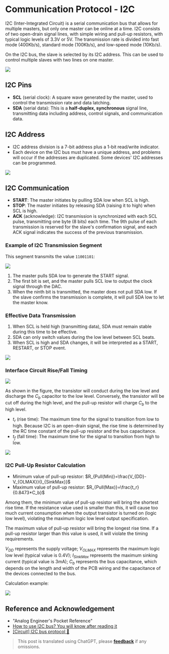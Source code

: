 # Communication Protocol - I2C

I2C (Inter-Integrated Circuit) is a serial communication bus that allows for multiple masters, but only one master can be online at a time. I2C consists of two open-drain signal lines, with simple wiring and pull-up resistors, with typical logic levels of 3.3V or 5V. The transmission rate is divided into fast mode (400Kb/s), standard mode (100Kb/s), and low-speed mode (10Kb/s).

On the I2C bus, the slave is selected by its I2C address. This can be used to control multiple slaves with two lines on one master.

![](https://wiki-media-1253965369.cos.ap-guangzhou.myqcloud.com/img/20211026174634.png)

## I2C Pins

- **SCL** (serial clock): A square wave generated by the master, used to control the transmission rate and data latching.
- **SDA** (serial data): This is a **half-duplex, synchronous** signal line, transmitting data including address, control signals, and communication data.

## I2C Address

- I2C address division is a 7-bit address plus a 1-bit read/write indicator.
- Each device on the I2C bus must have a unique address, and problems will occur if the addresses are duplicated. Some devices' I2C addresses can be programmed.

![](https://wiki-media-1253965369.cos.ap-guangzhou.myqcloud.com/img/20211027112717.png)

## I2C Communication

- **START**: The master initiates by pulling SDA low when SCL is high.
- **STOP**: The master initiates by releasing SDA (raising it to high) when SCL is high.
- **ACK** (acknowledge): I2C transmission is synchronized with each SCL pulse, transmitting one byte (8 bits) each time. The 9th pulse of each transmission is reserved for the slave's confirmation signal, and each ACK signal indicates the success of the previous transmission.

### Example of I2C Transmission Segment

This segment transmits the value `11001101`:

![](https://wiki-media-1253965369.cos.ap-guangzhou.myqcloud.com/img/20211104172952.png)

1. The master pulls SDA low to generate the START signal.
2. The first bit is set, and the master pulls SCL low to output the clock signal through the DAC.
3. When the ninth bit is transmitted, the master does not pull SDA low. If the slave confirms the transmission is complete, it will pull SDA low to let the master know.

### Effective Data Transmission

1. When SCL is held high (transmitting data), SDA must remain stable during this time to be effective.
2. SDA can only switch values during the low level between SCL beats.
3. When SCL is high and SDA changes, it will be interpreted as a START, RESTART, or STOP event.

![](https://wiki-media-1253965369.cos.ap-guangzhou.myqcloud.com/img/20211105172139.png)

### Interface Circuit Rise/Fall Timing

![](https://wiki-media-1253965369.cos.ap-guangzhou.myqcloud.com/img/20211108093819.png)

As shown in the figure, the transistor will conduct during the low level and discharge the $C_b$ capacitor to the low level. Conversely, the transistor will be cut off during the high level, and the pull-up resistor will charge $C_b$ to the high level.

- $t_r$ (rise time): The maximum time for the signal to transition from low to high. Because I2C is an open-drain signal, the rise time is determined by the RC time constant of the pull-up resistor and the bus capacitance.
- $t_f$ (fall time): The maximum time for the signal to transition from high to low.

![](https://wiki-media-1253965369.cos.ap-guangzhou.myqcloud.com/img/20211108095142.png)

### I2C Pull-Up Resistor Calculation

- Minimum value of pull-up resistor: $R_{Pull(Min)}=\frac{V_{DD}-V_{OLMAX}}{I_{SinkMax}}$
- Maximum value of pull-up resistor: $R_{Pull(Max)}=\frac{t_r}{0.8473*C_b}$

Among them, the minimum value of pull-up resistor will bring the shortest rise time. If the resistance value used is smaller than this, it will cause too much current consumption when the output transistor is turned on (logic low level), violating the maximum logic low level output specification.

The maximum value of pull-up resistor will bring the longest rise time. If a pull-up resistor larger than this value is used, it will violate the timing requirements.

$V_{DD}$ represents the supply voltage; $V_{OLMAX}$ represents the maximum logic low level (typical value is 0.4V); $I_{SinkMax}$ represents the maximum sinking current (typical value is 3mA); $C_b$ represents the bus capacitance, which depends on the length and width of the PCB wiring and the capacitance of the devices connected to the bus.

Calculation example:

![](https://wiki-media-1253965369.cos.ap-guangzhou.myqcloud.com/img/20211108103406.png)

## Reference and Acknowledgement

- "Analog Engineer's Pocket Reference"
- [How to use I2C bus? You will know after reading it](https://mp.weixin.qq.com/s/IeL77NTyVdTdkcNtqjjFPA)
- [[Circuit] I2C bus protocol 🚧](https://zhenhuizhang.tk/post/dian-lu-i2c-zong-xian-xie-yi/)

> This post is translated using ChatGPT, please [**feedback**](https://github.com/linyuxuanlin/Wiki_MkDocs/issues/new) if any omissions.